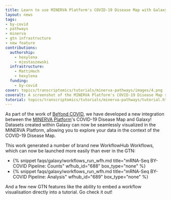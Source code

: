 ```yaml
---
title: Learn to use MINERVA Platform's COVID-19 Disease Map with Galaxy
layout: news
tags:
- by-covid
- pathways
- minerva
- gtn infrastructure
- new feature
contributions:
  authorship:
    - hexylena
    - mjostaszewski
  infrastructure:
    - MattiHoch
    - hexylena
  funding:
    - by-covid
cover: topics/transcriptomics/tutorials/minerva-pathways/images/4.png
coveralt: A screenshot of the MINERVA Platform's COVID-19 Disease Map showing the PAMP signalling pathway submap in view in center as well as some genes in a table to the right.
tutorial: topics/transcriptomics/tutorials/minerva-pathways/tutorial.html
---
```


As part of the work of [BeYond COVID](https://by-covid.org/), we have developed a new integration between the [MINERVA Platform](https://covid19map.elixir-luxembourg.org/minerva/)'s COVID-19 Disease Map and Galaxy! Datasets created within Galaxy can now be seamlessly visualized in the MINERVA Platform, allowing you to explore your data in the context of the COVID-19 Disease Map.

This work generated a number of brand new WorkflowHub Workflows, which can now be launched more easily than ever in the GTN:

- {% snippet faqs/galaxy/workflows_run_wfh.md title="mRNA-Seq BY-COVID Pipeline: Counts" wfhub_id="688" box_type="none" %}
- {% snippet faqs/galaxy/workflows_run_wfh.md title="mRNA-Seq BY-COVID Pipeline: Analysis" wfhub_id="689" box_type="none" %}

And a few new GTN features like the ability to embed a workflow visualisation directly into a tutorial.
Go check it out!

